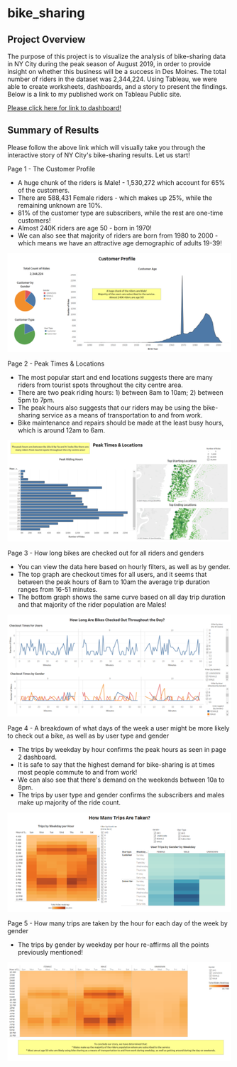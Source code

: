 # bike_sharing

## Project Overview
The purpose of this project is to visualize the analysis of bike-sharing data in NY City during the peak season of August 2019, in order to provide insight on whether this business will be a success in Des Moines. The total number of riders in the dataset was 2,344,224. Using Tableau, we were able to create worksheets, dashboards, and a story to present the findings. Below is a link to my published work on Tableau Public site.

[Please click here for link to dashboard!](https://public.tableau.com/profile/lora.borja#!/vizhome/BikeSharing_Mod14Challenge/NYBikeSharingStory?publish=yes)

## Summary of Results
Please follow the above link which will visually take you through the interactive story of NY City's bike-sharing results. Let us start!

Page 1 - The Customer Profile
* A huge chunk of the riders is Male! - 1,530,272 which account for 65% of the customers.
* There are 588,431 Female riders - which makes up 25%, while the remaining unknown are 10%.
* 81% of the customer type are subscribers, while the rest are one-time customers!
* Almost 240K riders are age 50 - born in 1970!
* We can also see that majority of riders are born from 1980 to 2000 - which means we have an attractive age demographic of adults 19-39!


![Customer_Profile_Story](https://github.com/Lora-Borja/bike_sharing/blob/main/images/Customer_Profile_Story.PNG)


Page 2 - Peak Times & Locations
* The most popular start and end locations suggests there are many riders from tourist spots throughout the city centre area.
* There are two peak riding hours: 1) between 8am to 10am; 2) between 5pm to 7pm.
* The peak hours also suggests that our riders may be using the bike-sharing service as a means of transportation to and from work.
* Bike maintenance and repairs should be made at the least busy hours, which is around 12am to 6am.


![PeakTimes_Locations_Story](https://github.com/Lora-Borja/bike_sharing/blob/main/images/PeakTimes_Locations_Story.PNG)


Page 3 - How long bikes are checked out for all riders and genders
* You can view the data here based on hourly filters, as well as by gender.
* The top graph are checkout times for all users, and it seems that between the peak hours of 8am to 10am the average trip duration ranges from 16-51 minutes.
* The bottom graph shows the same curve based on all day trip duration and that majority of the rider population are Males!


![CheckoutTimes_Story](https://github.com/Lora-Borja/bike_sharing/blob/main/images/CheckoutTimes_Story.PNG)


Page 4 - A breakdown of what days of the week a user might be more likely to check out a bike, as well as by user type and gender
* The trips by weekday by hour confirms the peak hours as seen in page 2 dashboard.
* It is safe to say that the highest demand for bike-sharing is at times most people commute to and from work!
* We can also see that there's demand on the weekends between 10a to 8pm.
* The trips by user type and gender confirms the subscribers and males make up majority of the ride count.


![Trips_Story](https://github.com/Lora-Borja/bike_sharing/blob/main/images/Trips_Story.PNG)


Page 5 - How many trips are taken by the hour for each day of the week by gender
* The trips by gender by weekday per hour re-affirms all the points previously mentioned!


![TripsSummary_Story](https://github.com/Lora-Borja/bike_sharing/blob/main/images/TripsSummary_Story.PNG)